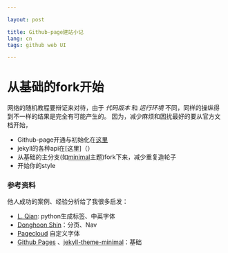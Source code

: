 ```yaml
---

layout: post

title: Github-page建站小记
lang: cn
tags: github web UI

---
```


# 从基础的fork开始
网络的随机教程要辩证来对待，由于 _代码版本_ 和 _运行环境_ 不同，同样的操纵得到不一样的结果是完全有可能产生的。
因为，减少麻烦和困扰最好的要从官方文档开始，
* Github-page开通与初始化在[这里]()
* jekyll的各种api在[这里]（）
* 从基础的主分支(如[minimal](https://github.com/pages-themes/minimal)主题)fork下来，减少重复造轮子
* 开始你的style

### 参考资料

他人成功的案例、经验分析给了我很多启发：
* [L. Qian](https://github.com/qian256/qian256.github.io): python生成标签、中英字体
* [Donghoon Shin](https://github.com/donghoon-io/donghoon-io.github.io)：分页、Nav
* [Pagecloud](https://www.pagecloud.com/blog/how-to-add-custom-fonts-to-any-website) 自定义字体
* [Github Pages](https://docs.github.com/en/pages) 、[jekyll-theme-minimal](https://github.com/pages-themes/minimal)：基础
